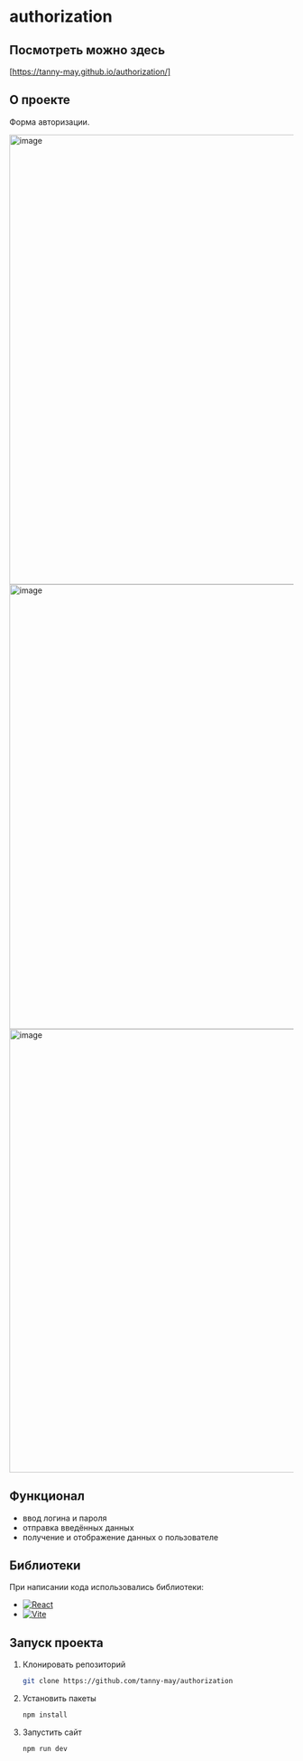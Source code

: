 # authorization

## Посмотреть можно здесь 
[https://tanny-may.github.io/authorization/]

## О проекте
Форма авторизации.

<img width="1624" height="796" alt="image" src="https://github.com/user-attachments/assets/4d1f5191-9918-495f-8c75-45de8e473f69" />

<img width="1520" height="787" alt="image" src="https://github.com/user-attachments/assets/d770a617-2662-4d0c-a1b8-ce91b99961ad" />

<img width="1572" height="785" alt="image" src="https://github.com/user-attachments/assets/23eeafc5-68be-47d2-8e2b-7ab11406de51" />


## Функционал
* ввод логина и пароля
* отправка введённых данных
* получение и отображение данных о пользователе

## Библиотеки
При написании кода использовались библиотеки:
* [![React][React.js]][React-url]
* [![Vite][Vite.js]][Vite-url]

## Запуск проекта
1. Клонировать репозиторий
   ```sh
   git clone https://github.com/tanny-may/authorization
   ```
2. Установить пакеты
   ```sh
   npm install
   ```
3. Запустить сайт
   ```sh
   npm run dev
   ```

<!-- MARKDOWN LINKS & IMAGES -->
[React.js]: https://img.shields.io/badge/React-20232A?style=flat&logo=react&logoColor=61DAFB
[Vite.js]: https://img.shields.io/badge/Vite-646CFF?style=for-the-badge&logo=Vite&logoColor=white
[React-url]: https://reactjs.org/
[Vite-url]: https://vitejs.dev/
